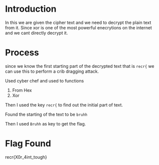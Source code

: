 # Introduction
In this we are given the cipher text and we need to decrypt the plain text from it.
Since xor is one of the most powerful enecrytions on the internet and we cant directly decrypt it.
# Process
since we know the first starting part of the decrypted text that is `recr{`  we can use this to perform a crib dragging attack.

Used cyber chef and used to functions

 1) From Hex
 2) Xor

 Then I used the key `recr{` to find out the initial part of text.

 Found the starting of the text to be `bruhh`

 Then I used `Bruhh` as key to get the flag.

 # Flag Found
recr{X0r_4int_tough}
